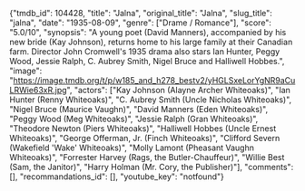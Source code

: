 {"tmdb_id": 104428, "title": "Jalna", "original_title": "Jalna", "slug_title": "jalna", "date": "1935-08-09", "genre": ["Drame / Romance"], "score": "5.0/10", "synopsis": "A young poet (David Manners), accompanied by his new bride (Kay Johnson), returns home to his large family at their Canadian farm. Director John Cromwell's 1935 drama also stars Ian Hunter, Peggy Wood, Jessie Ralph, C. Aubrey Smith, Nigel Bruce and Halliwell Hobbes.", "image": "https://image.tmdb.org/t/p/w185_and_h278_bestv2/yHGLSxeLorYgNR9aCuLRWie63xR.jpg", "actors": ["Kay Johnson (Alayne Archer Whiteoaks)", "Ian Hunter (Renny Whiteoaks)", "C. Aubrey Smith (Uncle Nicholas Whiteoaks)", "Nigel Bruce (Maurice Vaughn)", "David Manners (Eden Whiteoaks)", "Peggy Wood (Meg Whiteoaks)", "Jessie Ralph (Gran Whiteoaks)", "Theodore Newton (Piers Whiteoaks)", "Halliwell Hobbes (Uncle Ernest Whiteoaks)", "George Offerman, Jr. (Finch Whiteoaks)", "Clifford Severn (Wakefield 'Wake' Whiteoaks)", "Molly Lamont (Pheasant Vaughn Whiteoaks)", "Forrester Harvey (Rags, the Butler-Chauffeur)", "Willie Best (Sam, the Janitor)", "Harry Holman (Mr. Cory, the Publisher)"], "comments": [], "recommandations_id": [], "youtube_key": "notfound"}